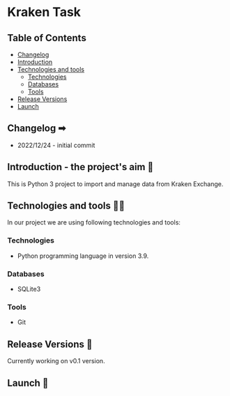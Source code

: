 # Kraken Task

## Table of Contents

- [Changelog](#changelog-)
- [Introduction](#introduction---the-projects-aim-)
- [Technologies and tools](#technologies-and-tools-)
    - [Technologies](#technologies)
    - [Databases](#databases)
    - [Tools](#tools)
- [Release Versions](#release-versions-)
- [Launch](#launch-)
    
## Changelog ➡

- 2022/12/24 - initial commit    

## Introduction - the project's aim 🎯

This is Python 3 project to import and manage data from Kraken Exchange. 

## Technologies and tools 👨‍💻

In our project we are using following technologies and tools:

### Technologies

- Python programming language in version 3.9.

### Databases

- SQLite3
### Tools

- Git

## Release Versions 🔨

Currently working on v0.1 version.

## Launch 🚀
